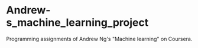# Andrew-s_machine_learning_project
Programming assignments of Andrew Ng's "Machine learning" on Coursera.
